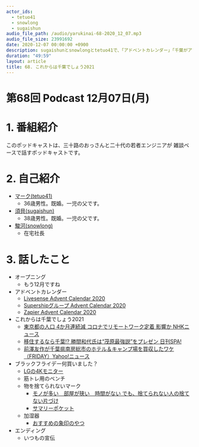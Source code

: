 ```yaml
---
actor_ids:
  - tetuo41
  - snowlong
  - sugaishun
audio_file_path: /audio/yarukinai-68-2020_12_07.mp3
audio_file_size: 23991692
date: 2020-12-07 00:00:00 +0900
description: sugaishunとsnowlongとtetuo41で、「アドベントカレンダー」「千葉がアツい」「ブラックフライデー」について話しました。
duration: "49:59"
layout: article
title: 68. これからは千葉でしょう2021
---
```


# 第68回 Podcast 12月07日(月)

# 1. 番組紹介
  このポッドキャストは、三十路のおっさんと二十代の若者エンジニアが
  雑談ベースで話すポッドキャストです。

# 2. 自己紹介
- [マーク(tetuo41)](https://twitter.com/tetuo41)
  - 36歳男性。既婚。一児の父です。
- [須貝(sugaishun)](https://twitter.com/sugaishun)
  - 38歳男性。既婚。一児の父です。
- [駿河(snowlong)](https://twitter.com/_snowlong)
  - 在宅社長

# 3. 話したこと
- オープニング
  - もう12月ですね
- アドベントカレンダー
  - [Livesense Advent Calendar 2020](https://qiita.com/advent-calendar/2020/livesense)
  - [Supershipグループ Advent Calendar 2020](https://qiita.com/advent-calendar/2020/supership)
  - [Zapier Advent Calendar 2020](https://qiita.com/advent-calendar/2020/zapier)
- これからは千葉でしょう2021
  - [東京都の人口 4か月連続減 コロナでリモートワーク定着 影響か NHKニュース](https://www3.nhk.or.jp/news/html/20201203/k10012743451000.html)
  - [移住するなら千葉!? 勝間和代氏は“茂原最強説”をプレゼン 日刊SPA!](https://nikkan-spa.jp/1712105)
  - [前澤友作が千葉県南房総市のホテル＆キャンプ場を買収したワケ（FRIDAY）Yahoo!ニュース](https://news.yahoo.co.jp/articles/f0f9208cee74aae4e4d3e99f102b36719d827082)
- ブラックフライデー何買いました？
  - [LGの4Kモニター](https://www.amazon.co.jp/gp/product/B07NH8S9JL/)
  - 筋トレ用のベンチ
  - 物を捨てられないマーク
    - [モノが多い　部屋が狭い　時間がない でも、捨てられない人の捨てない片づけ](https://www.amazon.co.jp/gp/product/B0863QY224/)
    - [サマリーポケット](https://pocket.sumally.com/)
  - 加湿器
    - [おすすめの象印のやつ](https://www.zojirushi.co.jp/syohin/humidifier/)
- エンディング
  - いつもの宣伝
